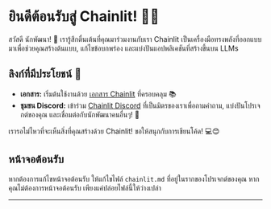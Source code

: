 <!--
CO_OP_TRANSLATOR_METADATA:
{
  "original_hash": "c49526c7abc56b0b5f1e835c1739f18e",
  "translation_date": "2025-09-24T22:55:00+00:00",
  "source_file": "Module08/samples/04/chainlit.md",
  "language_code": "th"
}
-->
# ยินดีต้อนรับสู่ Chainlit! 🚀🤖

สวัสดี นักพัฒนา! 👋 เรารู้สึกตื่นเต้นที่คุณมาร่วมงานกับเรา Chainlit เป็นเครื่องมือทรงพลังที่ออกแบบมาเพื่อช่วยคุณสร้างต้นแบบ, แก้ไขข้อบกพร่อง และแบ่งปันแอปพลิเคชันที่สร้างขึ้นบน LLMs

## ลิงก์ที่มีประโยชน์ 🔗

- **เอกสาร:** เริ่มต้นใช้งานด้วย [เอกสาร Chainlit](https://docs.chainlit.io) ที่ครอบคลุม 📚
- **ชุมชน Discord:** เข้าร่วม [Chainlit Discord](https://discord.gg/k73SQ3FyUh) ที่เป็นมิตรของเราเพื่อถามคำถาม, แบ่งปันโปรเจกต์ของคุณ และเชื่อมต่อกับนักพัฒนาคนอื่นๆ! 💬

เรารอไม่ไหวที่จะเห็นสิ่งที่คุณสร้างด้วย Chainlit! ขอให้สนุกกับการเขียนโค้ด! 💻😊

## หน้าจอต้อนรับ

หากต้องการแก้ไขหน้าจอต้อนรับ ให้แก้ไขไฟล์ `chainlit.md` ที่อยู่ในรากของโปรเจกต์ของคุณ หากคุณไม่ต้องการหน้าจอต้อนรับ เพียงแค่ปล่อยไฟล์นี้ให้ว่างเปล่า

---

